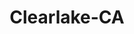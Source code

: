---
title: Clearlake-CA
slug: clearlake-ca
f_state:
- cms/state/california.md
f_locations:
- cms/payday-loan/a-1-check-cashing-539.md
- cms/payday-loan/a1-check-cashing-631.md
- cms/payday-loan/ace-payday-advance-932.md
- cms/payday-loan/ace-payday-advance-933.md
- cms/payday-loan/allied-cash-advance-3817.md
- cms/payday-loan/allied-cash-advance-3838.md
- cms/payday-loan/quik-cash-25354.md
- cms/payday-loan/quik-cash-25356.md
- cms/payday-loan/quik-cash-25357.md
updated-on: '2024-05-30T13:41:28.615Z'
created-on: '2024-05-30T13:41:28.615Z'
published-on: '2024-05-30T13:54:32.469Z'
f_city: Clearlake
layout: '[city].html'
tags: city
---